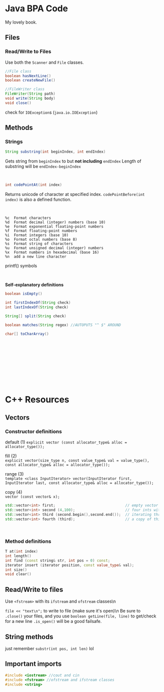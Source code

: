 # Java BPA Code

My lovely book.

## Files

### Read/Write to Files

Use both the `Scanner` and `File` classes.

```java
//File class
boolean hasNextLine()
boolean createNewFile()

//FileWriter class
FileWriter(String path)
void write(String body)
void close()
```
check for `IOException`s (`java.io.IOException`)
<br />
## Methods
### Strings
```java
String substring(int beginIndex, int endIndex)
```
Gets string from `beginIndex` to but **not including** `endIndex`
Length of substring will be `endIndex-beginIndex`

<br />

```java
int codePointAt(int index) 
```
Returns unicode of character at specified index. `codePointBefore(int index)` is also a defined function.

<br />

```
%c 	Format characters
%d 	Format decimal (integer) numbers (base 10)
%e 	Format exponential floating-point numbers
%f 	Format floating-point numbers
%i 	Format integers (base 10)
%o 	Format octal numbers (base 8)
%s 	Format string of characters
%u 	Format unsigned decimal (integer) numbers
%x 	Format numbers in hexadecimal (base 16)
%n 	add a new line character
```
printf() symbols

<br />

**Self-explanatory definitions**
```java
boolean isEmpty()
```
```java
int firstIndexOf(String check)
int lastIndexOf(String check)
```
```java
String[] split(String check)
```
```java
boolean matches(String regex) //AUTOPUTS "^ $" AROUND
```
```java
char[] toCharArray()
```

<br /><br /><br /><br /><br /><br /><br /><br />




# C++ Resources

## Vectors
### Constructor definitions
default (1)	
`explicit vector (const allocator_type& alloc = allocator_type());`

fill (2)	
`explicit vector(size_type n, const value_type& val = value_type(), const allocator_type& alloc = allocator_type());`

range (3)	
`template <class InputIterator> vector(InputIterator first, InputIterator last, const allocator_type& alloc = allocator_type());`

copy (4)	
`vector (const vector& x);`

```cpp
std::vector<int> first;                                // empty vector of ints
std::vector<int> second (4,100);                       // four ints with value 100
std::vector<int> third (second.begin(),second.end());  // iterating through second
std::vector<int> fourth (third);                       // a copy of third
```
<br />

### Method definitions

```cpp
T at(int index)
int length()
int find (const string& str, int pos = 0) const;
iterator insert (iterator position, const value_type& val);
int size()
void clear()
```



## Read/Write to files

Use `<fstream>` with its `ifstream` and `ofstream` classes\n

`file << "text\n";` to write to file (make sure it's open)\n
Be sure to `.close()` your files, and you use `boolean getLine(file, line)` to get/check for a new line `.is_open()` will be a good failsafe.

## String methods
just remember `substr(int pos, int len)` lol

## Important imports

```cpp
#include <iostream> //cout and cin
#include <fstream> //ofstream and ifstream classes
#include <string>
```
